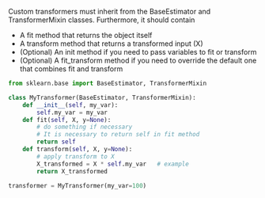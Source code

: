
Custom transformers must inherit from the BaseEstimator and TransformerMixin classes. Furthermore, it should contain

- A fit method that returns the object itself
- A transform method that returns a transformed input (X)
- (Optional) An init method if you need to pass variables to fit or transform
- (Optional) A fit_transform method if you need to override the default one that combines fit and transform

```python
from sklearn.base import BaseEstimator, TransformerMixin

class MyTransformer(BaseEstimator, TransformerMixin):
	def __init__(self, my_var):
		self.my_var = my_var
	def fit(self, X, y=None):
		# do something if necessary
		# It is necessary to return self in fit method
		return self
	def transform(self, X, y=None):
		# apply transform to X
		X_transformed = X * self.my_var   # example
		return X_transformed

transformer = MyTransformer(my_var=100)
```
